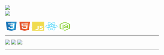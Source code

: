   <a href="https://github.com/Jeanll7">
  <img height="180em" mt="20px" src="https://github-readme-stats.vercel.app/api?username=Jeanll7&show_icons=true&theme=dark&include_all_commits=true&count_private=true"/><br>
  <img height="180em" src="https://github-readme-stats.vercel.app/api/top-langs/?username=Jeanll7&layout=compact&langs_count=7&theme=dark"/>
</div>  

<div style="display: inline_block"><br>
  <img align="center" alt="Ariel-CSS" height="30" width="40" src="https://raw.githubusercontent.com/devicons/devicon/master/icons/css3/css3-original.svg">
  <img align="center" alt="Ariel-HTML" height="30" width="40" src="https://raw.githubusercontent.com/devicons/devicon/master/icons/html5/html5-original.svg">
  <img align="center" alt="Ariel-Js" height="30" width="40" src="https://raw.githubusercontent.com/devicons/devicon/master/icons/javascript/javascript-plain.svg">
  <img align="center" alt="Ariel-React" height="30" width="40" src="https://raw.githubusercontent.com/devicons/devicon/master/icons/react/react-original.svg">
  <img align="center" alt="Ariel-Less" height="30" width="40" src="https://raw.githubusercontent.com/devicons/devicon/master/icons/nodejs/nodejs-plain.svg">
</div>  
  
<hr> 
  
<div>   
  <a href="https://www.linkedin.com/in/jean-leal-31684217b" target="_blank"><img src="https://img.shields.io/badge/-LinkedIn-0077B5?style=for-the-badge&logo=linkedin&logoColor=white" target="_blank"></a>
  <a href = "mailto:jeancarloleall@gmail.com"><img src="https://img.shields.io/badge/-Gmail-D14836?style=for-the-badge&logo=gmail&logoColor=white" target="_blank"></a>
  <a href="https://www.instagram.com/jean_ll/" target="_blank"><img src="https://img.shields.io/badge/-Instagram-20232A?style=for-the-badge&logo=instagram&logoColor=white" target="_blank"></a>  
</div>

<hr>
